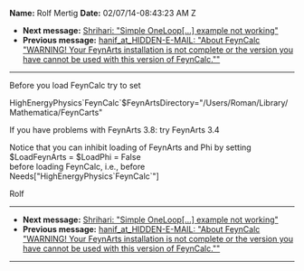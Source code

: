 **Name:** Rolf Mertig
**Date:** 02/07/14-08:43:23 AM Z

  - **Next message:** [Shrihari: "Simple OneLoop[...] example
    not working"](0763.html)
  - **Previous message:** [hanif_at_HIDDEN-E-MAIL: "About FeynCalc
    "WARNING\! Your FeynArts installation is not complete or the version
    you have cannot be used with this version of FeynCalc.""](0761.html)

-----

Before you load FeynCalc try to set  

HighEnergyPhysics\`FeynCalc\`$FeynArtsDirectory="/Users/Roman/Library/Mathematica/FeynCarts"  

If you have problems with FeynArts 3.8: try FeynArts 3.4  

Notice that you can inhibit loading of FeynArts and Phi by setting  
$LoadFeynArts = $LoadPhi = False  
before loading FeynCalc, i.e., before  
Needs["HighEnergyPhysics\`FeynCalc\`"]  

Rolf  

-----

  - **Next message:** [Shrihari: "Simple OneLoop[...] example
    not working"](0763.html)
  - **Previous message:** [hanif_at_HIDDEN-E-MAIL: "About FeynCalc
    "WARNING\! Your FeynArts installation is not complete or the version
    you have cannot be used with this version of FeynCalc.""](0761.html)

-----

